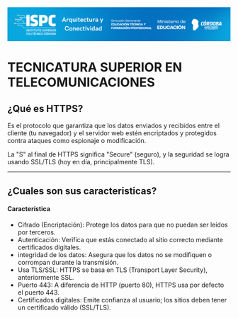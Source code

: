 ![Carátula](../../E%20assets/caratula.png)
# TECNICATURA SUPERIOR EN TELECOMUNICACIONES
## **¿Qué es HTTPS?**
Es el protocolo que garantiza que los datos enviados y recibidos entre el cliente (tu navegador) y el servidor web estén encriptados y protegidos contra ataques como espionaje o modificación.

La "S" al final de HTTPS significa "Secure" (seguro), y la seguridad se logra usando SSL/TLS (hoy en día, principalmente TLS).

---
## **¿Cuales son sus caracteristicas?**

#### Característica	
- Cifrado (Encriptación): Protege los datos para que no puedan ser leídos por terceros.
- Autenticación: Verifica que estás conectado al sitio correcto mediante certificados digitales.
- integridad de los datos: Asegura que los datos no se modifiquen o corrompan durante la transmisión.
- Usa TLS/SSL: HTTPS se basa en TLS (Transport Layer Security), anteriormente SSL.
- Puerto 443: A diferencia de HTTP (puerto 80), HTTPS usa por defecto el puerto 443.
- Certificados digitales: Emite confianza al usuario; los sitios deben tener un certificado válido (SSL/TLS).